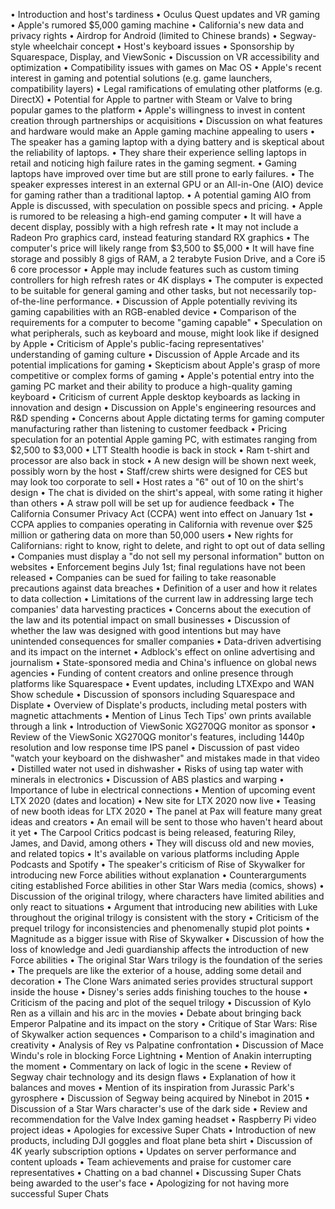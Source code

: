 • Introduction and host's tardiness
• Oculus Quest updates and VR gaming
• Apple's rumored $5,000 gaming machine
• California's new data and privacy rights
• Airdrop for Android (limited to Chinese brands)
• Segway-style wheelchair concept
• Host's keyboard issues
• Sponsorship by Squarespace, Display, and ViewSonic
• Discussion on VR accessibility and optimization
• Compatibility issues with games on Mac OS
• Apple's recent interest in gaming and potential solutions (e.g. game launchers, compatibility layers)
• Legal ramifications of emulating other platforms (e.g. DirectX)
• Potential for Apple to partner with Steam or Valve to bring popular games to the platform
• Apple's willingness to invest in content creation through partnerships or acquisitions
• Discussion on what features and hardware would make an Apple gaming machine appealing to users
• The speaker has a gaming laptop with a dying battery and is skeptical about the reliability of laptops.
• They share their experience selling laptops in retail and noticing high failure rates in the gaming segment.
• Gaming laptops have improved over time but are still prone to early failures.
• The speaker expresses interest in an external GPU or an All-in-One (AIO) device for gaming rather than a traditional laptop.
• A potential gaming AIO from Apple is discussed, with speculation on possible specs and pricing.
• Apple is rumored to be releasing a high-end gaming computer
• It will have a decent display, possibly with a high refresh rate
• It may not include a Radeon Pro graphics card, instead featuring standard RX graphics
• The computer's price will likely range from $3,500 to $5,000
• It will have fine storage and possibly 8 gigs of RAM, a 2 terabyte Fusion Drive, and a Core i5 6 core processor
• Apple may include features such as custom timing controllers for high refresh rates or 4K displays
• The computer is expected to be suitable for general gaming and other tasks, but not necessarily top-of-the-line performance.
• Discussion of Apple potentially reviving its gaming capabilities with an RGB-enabled device
• Comparison of the requirements for a computer to become "gaming capable"
• Speculation on what peripherals, such as keyboard and mouse, might look like if designed by Apple
• Criticism of Apple's public-facing representatives' understanding of gaming culture
• Discussion of Apple Arcade and its potential implications for gaming
• Skepticism about Apple's grasp of more competitive or complex forms of gaming
• Apple's potential entry into the gaming PC market and their ability to produce a high-quality gaming keyboard
• Criticism of current Apple desktop keyboards as lacking in innovation and design
• Discussion on Apple's engineering resources and R&D spending
• Concerns about Apple dictating terms for gaming computer manufacturing rather than listening to customer feedback
• Pricing speculation for an potential Apple gaming PC, with estimates ranging from $2,500 to $3,000
• LTT Stealth hoodie is back in stock
• Ram t-shirt and processor are also back in stock
• A new design will be shown next week, possibly worn by the host
• Staff/crew shirts were designed for CES but may look too corporate to sell
• Host rates a "6" out of 10 on the shirt's design
• The chat is divided on the shirt's appeal, with some rating it higher than others
• A straw poll will be set up for audience feedback
• The California Consumer Privacy Act (CCPA) went into effect on January 1st
• CCPA applies to companies operating in California with revenue over $25 million or gathering data on more than 50,000 users
• New rights for Californians: right to know, right to delete, and right to opt out of data selling
• Companies must display a "do not sell my personal information" button on websites
• Enforcement begins July 1st; final regulations have not been released
• Companies can be sued for failing to take reasonable precautions against data breaches
• Definition of a user and how it relates to data collection
• Limitations of the current law in addressing large tech companies' data harvesting practices
• Concerns about the execution of the law and its potential impact on small businesses
• Discussion of whether the law was designed with good intentions but may have unintended consequences for smaller companies
• Data-driven advertising and its impact on the internet
• Adblock's effect on online advertising and journalism
• State-sponsored media and China's influence on global news agencies
• Funding of content creators and online presence through platforms like Squarespace
• Event updates, including LTXExpo and WAN Show schedule
• Discussion of sponsors including Squarespace and Displate
• Overview of Displate's products, including metal posters with magnetic attachments
• Mention of Linus Tech Tips' own prints available through a link
• Introduction of ViewSonic XG270QG monitor as sponsor
• Review of the ViewSonic XG270QG monitor's features, including 1440p resolution and low response time IPS panel
• Discussion of past video "watch your keyboard on the dishwasher" and mistakes made in that video
• Distilled water not used in dishwasher
• Risks of using tap water with minerals in electronics
• Discussion of ABS plastics and warping
• Importance of lube in electrical connections
• Mention of upcoming event LTX 2020 (dates and location)
• New site for LTX 2020 now live
• Teasing of new booth ideas for LTX 2020
• The panel at Pax will feature many great ideas and creators
• An email will be sent to those who haven't heard about it yet
• The Carpool Critics podcast is being released, featuring Riley, James, and David, among others
• They will discuss old and new movies, and related topics
• It's available on various platforms including Apple Podcasts and Spotify
• The speaker's criticism of Rise of Skywalker for introducing new Force abilities without explanation
• Counterarguments citing established Force abilities in other Star Wars media (comics, shows)
• Discussion of the original trilogy, where characters have limited abilities and only react to situations
• Argument that introducing new abilities with Luke throughout the original trilogy is consistent with the story
• Criticism of the prequel trilogy for inconsistencies and phenomenally stupid plot points
• Magnitude as a bigger issue with Rise of Skywalker
• Discussion of how the loss of knowledge and Jedi guardianship affects the introduction of new Force abilities
• The original Star Wars trilogy is the foundation of the series
• The prequels are like the exterior of a house, adding some detail and decoration
• The Clone Wars animated series provides structural support inside the house
• Disney's series adds finishing touches to the house
• Criticism of the pacing and plot of the sequel trilogy
• Discussion of Kylo Ren as a villain and his arc in the movies
• Debate about bringing back Emperor Palpatine and its impact on the story
• Critique of Star Wars: Rise of Skywalker action sequences
• Comparison to a child's imagination and creativity
• Analysis of Rey vs Palpatine confrontation
• Discussion of Mace Windu's role in blocking Force Lightning
• Mention of Anakin interrupting the moment
• Commentary on lack of logic in the scene
• Review of Segway chair technology and its design flaws
• Explanation of how it balances and moves
• Mention of its inspiration from Jurassic Park's gyrosphere
• Discussion of Segway being acquired by Ninebot in 2015
• Discussion of a Star Wars character's use of the dark side
• Review and recommendation for the Valve Index gaming headset
• Raspberry Pi video project ideas
• Apologies for excessive Super Chats
• Introduction of new products, including DJI goggles and float plane beta shirt
• Discussion of 4K yearly subscription options
• Updates on server performance and content uploads
• Team achievements and praise for customer care representatives
• Chatting on a bad channel
• Discussing Super Chats being awarded to the user's face
• Apologizing for not having more successful Super Chats